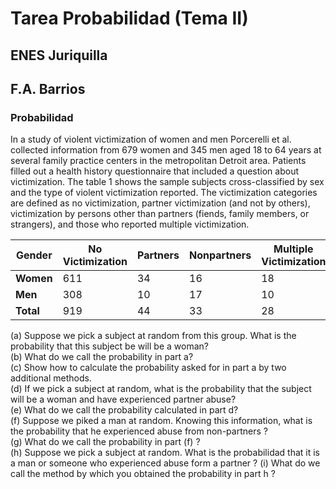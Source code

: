 # Tarea Probabilidad (Tema II)  
## ENES Juriquilla    
## F.A. Barrios  
### Probabilidad  

In a study of violent victimization of women and men Porcerelli et al. collected information from 679 women and 345 men aged 18 to 64 
years at several family practice centers in the metropolitan Detroit area. Patients filled out a health history questionnaire that 
included a question about victimization. The table 1 shows the sample subjects cross-classified by sex and the type of violent 
victimization reported. The victimization categories are defined as no victimization, partner victimization (and not by others), 
victimization by persons other than partners (fiends, family members, or strangers), and those who reported multiple victimization.  

|Gender | No Victimization | Partners | Nonpartners | Multiple Victimization | Total |
| ----- | ---------------- | -------- | ----------- | ---------------------- | ---- |
|**Women** | 611 | 34 | 16 | 18 | 679 |
|**Men** | 308 | 10 | 17 | 10 | 345 |
|**Total** | 919 | 44 | 33 | 28 | 1024 |

(a) Suppose we pick a subject at random from this group. What is the probability that this subject be will be a woman?  
(b) What do we call the probability in part a?  
(c) Show how to calculate the probability asked for in part a by two additional methods.  
(d) If we pick a subject at random, what is the probability that the subject will be a woman and have experienced partner abuse?  
(e) What do we call the probability calculated in part d?  
(f) Suppose we piked a man at random. Knowing this information, what is the probability that he experienced abuse from non-partners ?  
(g) What do we call the probability in part (f) ?  
(h) Suppose we pick a subject at random. What is the probabilidad that it is a man or someone who experienced abuse form a partner ?
(i) What do we call the method by which you obtained the probability in part h ?  

